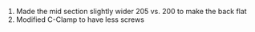 1. Made the mid section slightly wider 205 vs. 200 to make the back flat
2. Modified C-Clamp to have less screws
